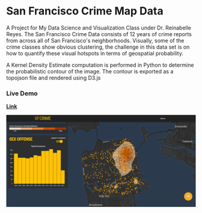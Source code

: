 # San Francisco Crime Map Data
A Project for My Data Science and Visualization Class under Dr. Reinabelle Reyes. 
The San Francisco Crime Data consists of 12 years of crime reports from across all of San Francisco's neighborhoods.
Visually, some of the crime classes show obvious clustering, the challenge in this data set is on how to quantify these visual hotspots in terms of geospatial probability.

A Kernel Density Estimate computation is performed in Python to determine the probabilistic contour of the image. The contour is exported as a topojson file and rendered using D3.js



### Live Demo

[**Link**](https://cadrev.github.io/sfmap/)


![image](https://github.com/cadrev/sfmap/blob/master/screenshot/sample.png)



